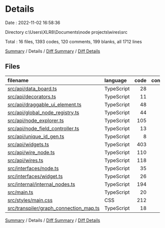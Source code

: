 # Details

Date : 2022-11-02 16:58:36

Directory c:\\Users\\XLR8\\Documents\\node projects\\wires\\src

Total : 16 files,  1393 codes, 120 comments, 199 blanks, all 1712 lines

[Summary](results.md) / Details / [Diff Summary](diff.md) / [Diff Details](diff-details.md)

## Files
| filename | language | code | comment | blank | total |
| :--- | :--- | ---: | ---: | ---: | ---: |
| [src/api/data_board.ts](/src/api/data_board.ts) | TypeScript | 28 | 0 | 8 | 36 |
| [src/api/decorators.ts](/src/api/decorators.ts) | TypeScript | 11 | 0 | 0 | 11 |
| [src/api/draggable_ui_element.ts](/src/api/draggable_ui_element.ts) | TypeScript | 48 | 6 | 7 | 61 |
| [src/api/global_node_registry.ts](/src/api/global_node_registry.ts) | TypeScript | 44 | 17 | 10 | 71 |
| [src/api/node_explorer.ts](/src/api/node_explorer.ts) | TypeScript | 105 | 17 | 12 | 134 |
| [src/api/node_field_controller.ts](/src/api/node_field_controller.ts) | TypeScript | 13 | 0 | 4 | 17 |
| [src/api/unique_id_gen.ts](/src/api/unique_id_gen.ts) | TypeScript | 8 | 0 | 0 | 8 |
| [src/api/widgets.ts](/src/api/widgets.ts) | TypeScript | 403 | 15 | 44 | 462 |
| [src/api/wire_node.ts](/src/api/wire_node.ts) | TypeScript | 110 | 6 | 20 | 136 |
| [src/api/wires.ts](/src/api/wires.ts) | TypeScript | 118 | 47 | 18 | 183 |
| [src/interfaces/node.ts](/src/interfaces/node.ts) | TypeScript | 35 | 3 | 8 | 46 |
| [src/interfaces/widget.ts](/src/interfaces/widget.ts) | TypeScript | 26 | 0 | 8 | 34 |
| [src/internal/internal_nodes.ts](/src/internal/internal_nodes.ts) | TypeScript | 194 | 0 | 14 | 208 |
| [src/main.ts](/src/main.ts) | TypeScript | 20 | 0 | 5 | 25 |
| [src/styles/main.css](/src/styles/main.css) | CSS | 212 | 9 | 38 | 259 |
| [src/transpiler/graph_connection_map.ts](/src/transpiler/graph_connection_map.ts) | TypeScript | 18 | 0 | 3 | 21 |

[Summary](results.md) / Details / [Diff Summary](diff.md) / [Diff Details](diff-details.md)